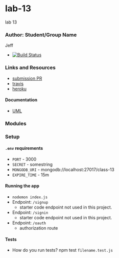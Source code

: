 # lab-13
lab 13

### Author: Student/Group Name
Jeff

* [![Build Status](https://www.travis-ci.com/jeff-401-js/lab-04.svg?branch=dev)](https://www.travis-ci.com/jeff-401-js/lab-13)

### Links and Resources
* [submission PR](https://github.com/jeff-401-js/lab-13/pull/1)
* [travis](https://www.travis-ci.com/jeff-401-js/lab-13)
* [heroku](https://rocky-bastion-34644.herokuapp.com/)


#### Documentation
* [UML](https://photos.app.goo.gl/A3t4rqsko36CD6Xo9)

### Modules


### Setup
#### `.env` requirements
* `PORT` - 3000
* `SECRET` - somestring
* `MONGODB_URI` - mongodb://localhost:27017/class-13
* `EXPIRE_TIME` - 15m

#### Running the app
* `nodemon index.js`
* Endpoint: `/signup`
  * starter code endpoint not used in this project.
* Endpoint: `/signin`
  * starter code endpoint not used in this project.
* Endpoint: `/oauth`
  * authorization route
  
#### Tests
* How do you run tests?
npm test `filename.test.js`
